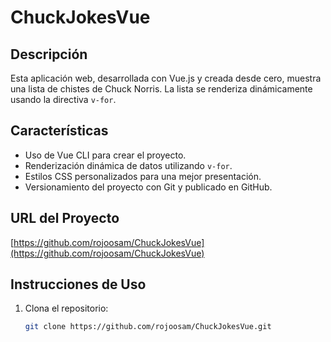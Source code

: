 # ChuckJokesVue

## Descripción
Esta aplicación web, desarrollada con Vue.js y creada desde cero, muestra una lista de chistes de Chuck Norris. La lista se renderiza dinámicamente usando la directiva `v-for`.

## Características
- Uso de Vue CLI para crear el proyecto.
- Renderización dinámica de datos utilizando `v-for`.
- Estilos CSS personalizados para una mejor presentación.
- Versionamiento del proyecto con Git y publicado en GitHub.


## URL del Proyecto
[https://github.com/rojoosam/ChuckJokesVue](https://github.com/rojoosam/ChuckJokesVue)

## Instrucciones de Uso
1. Clona el repositorio:
   ```bash
   git clone https://github.com/rojoosam/ChuckJokesVue.git

